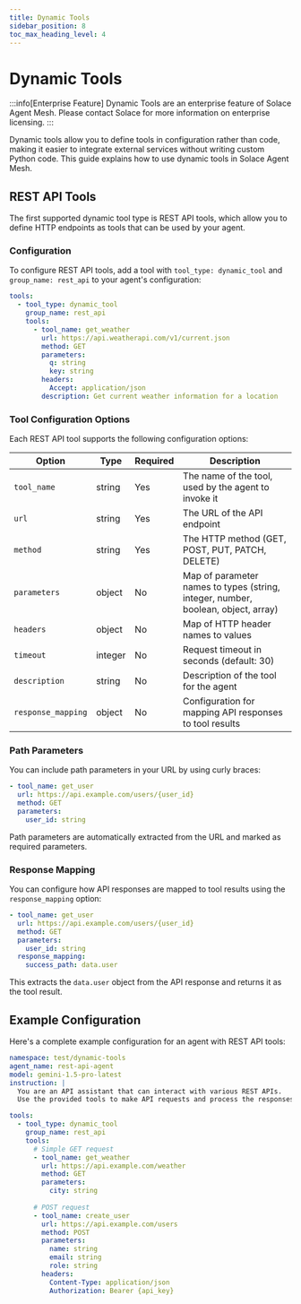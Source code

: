 ```yaml
---
title: Dynamic Tools
sidebar_position: 8
toc_max_heading_level: 4
---
```


# Dynamic Tools

:::info[Enterprise Feature]
Dynamic Tools are an enterprise feature of Solace Agent Mesh. Please contact Solace for more information on enterprise licensing.
:::

Dynamic tools allow you to define tools in configuration rather than code, making it easier to integrate external services without writing custom Python code. This guide explains how to use dynamic tools in Solace Agent Mesh.

## REST API Tools

The first supported dynamic tool type is REST API tools, which allow you to define HTTP endpoints as tools that can be used by your agent.

### Configuration

To configure REST API tools, add a tool with `tool_type: dynamic_tool` and `group_name: rest_api` to your agent's configuration:

```yaml
tools:
  - tool_type: dynamic_tool
    group_name: rest_api
    tools:
      - tool_name: get_weather
        url: https://api.weatherapi.com/v1/current.json
        method: GET
        parameters:
          q: string
          key: string
        headers:
          Accept: application/json
        description: Get current weather information for a location
```

### Tool Configuration Options

Each REST API tool supports the following configuration options:

| Option | Type | Required | Description |
|--------|------|----------|-------------|
| `tool_name` | string | Yes | The name of the tool, used by the agent to invoke it |
| `url` | string | Yes | The URL of the API endpoint |
| `method` | string | Yes | The HTTP method (GET, POST, PUT, PATCH, DELETE) |
| `parameters` | object | No | Map of parameter names to types (string, integer, number, boolean, object, array) |
| `headers` | object | No | Map of HTTP header names to values |
| `timeout` | integer | No | Request timeout in seconds (default: 30) |
| `description` | string | No | Description of the tool for the agent |
| `response_mapping` | object | No | Configuration for mapping API responses to tool results |

### Path Parameters

You can include path parameters in your URL by using curly braces:

```yaml
- tool_name: get_user
  url: https://api.example.com/users/{user_id}
  method: GET
  parameters:
    user_id: string
```

Path parameters are automatically extracted from the URL and marked as required parameters.

### Response Mapping

You can configure how API responses are mapped to tool results using the `response_mapping` option:

```yaml
- tool_name: get_user
  url: https://api.example.com/users/{user_id}
  method: GET
  parameters:
    user_id: string
  response_mapping:
    success_path: data.user
```

This extracts the `data.user` object from the API response and returns it as the tool result.

## Example Configuration

Here's a complete example configuration for an agent with REST API tools:

```yaml
namespace: test/dynamic-tools
agent_name: rest-api-agent
model: gemini-1.5-pro-latest
instruction: |
  You are an API assistant that can interact with various REST APIs.
  Use the provided tools to make API requests and process the responses.

tools:
  - tool_type: dynamic_tool
    group_name: rest_api
    tools:
      # Simple GET request
      - tool_name: get_weather
        url: https://api.example.com/weather
        method: GET
        parameters:
          city: string
        
      # POST request
      - tool_name: create_user
        url: https://api.example.com/users
        method: POST
        parameters:
          name: string
          email: string
          role: string
        headers:
          Content-Type: application/json
          Authorization: Bearer {api_key}